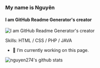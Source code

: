 ### My name is Nguyên
#### I am GitHub Readme Generator's creator
![I am GitHub Readme Generator's creator](https://arturssmirnovs.github.io/github-profile-readme-generator/images/banner.png)


Skills: HTML / CSS / PHP / JAVA

- 🔭 I’m currently working on this page. 






![nguyen274's github stats](https://github-readme-stats.vercel.app/api?username=nguyen274&show_icons=true&theme=default)
